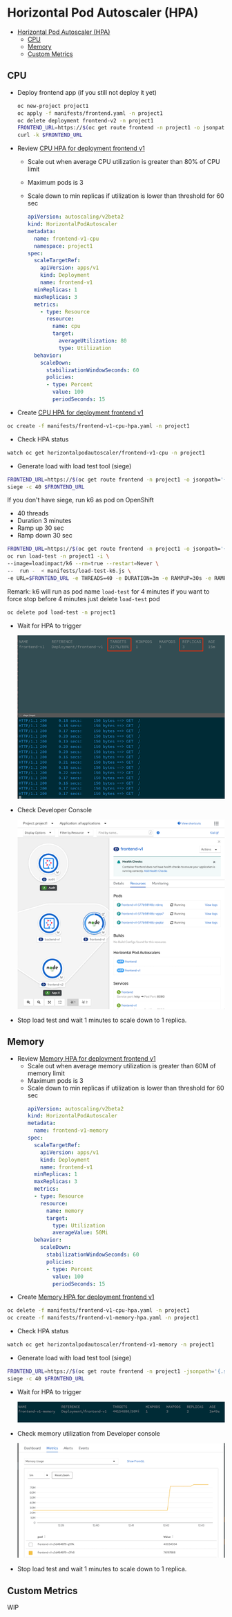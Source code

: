 # Horizontal Pod Autoscaler (HPA)
<!-- TOC -->

- [Horizontal Pod Autoscaler (HPA)](#horizontal-pod-autoscaler-hpa)
  - [CPU](#cpu)
  - [Memory](#memory)
  - [Custom Metrics](#custom-metrics)

<!-- /TOC -->
## CPU
- Deploy frontend app (if you still not deploy it yet)
  ```bash
  oc new-project project1
  oc apply -f manifests/frontend.yaml -n project1
  oc delete deployment frontend-v2 -n project1
  FRONTEND_URL=https://$(oc get route frontend -n project1 -o jsonpath='{.spec.host}')
  curl -k $FRONTEND_URL
  ```
- Review [CPU HPA for deployment frontend v1](manifests/frontend-v1-cpu-hpa.yaml)
    - Scale out when average CPU utilization is greater than 80% of CPU limit
    - Maximum pods is 3
    - Scale down to min replicas if utilization is lower than threshold for 60 sec
  
      ```yaml
      apiVersion: autoscaling/v2beta2
      kind: HorizontalPodAutoscaler
      metadata:
        name: frontend-v1-cpu
        namespace: project1
      spec:
        scaleTargetRef:
          apiVersion: apps/v1
          kind: Deployment
          name: frontend-v1
        minReplicas: 1
        maxReplicas: 3
        metrics:
          - type: Resource
            resource:
              name: cpu
              target:
                averageUtilization: 80
                type: Utilization
        behavior:
          scaleDown:
            stabilizationWindowSeconds: 60
            policies:
            - type: Percent
              value: 100
              periodSeconds: 15
      ```
    
- Create [CPU HPA for deployment frontend v1](manifests/frontend-v1-cpu-hpa.yaml)
  
```bash
oc create -f manifests/frontend-v1-cpu-hpa.yaml -n project1
```

- Check HPA status
```bash
watch oc get horizontalpodautoscaler/frontend-v1-cpu -n project1
```

- Generate load with load test tool (siege)
```bash
FRONTEND_URL=https://$(oc get route frontend -n project1 -o jsonpath='{.spec.host}')
siege -c 40 $FRONTEND_URL
```

If you don't have siege, run k6 as pod on OpenShift
  - 40 threads
  - Duration 3 minutes
  - Ramp up 30 sec
  - Ramp down 30 sec
  
```bash
FRONTEND_URL=https://$(oc get route frontend -n project1 -o jsonpath='{.spec.host}')
oc run load-test -n project1 -i \
--image=loadimpact/k6 --rm=true --restart=Never \
--  run -  < manifests/load-test-k6.js \
-e URL=$FRONTEND_URL -e THREADS=40 -e DURATION=3m -e RAMPUP=30s -e RAMPDOWN=30s
```
Remark: k6 will run as pod name `load-test` for 4 minutes if you want to force stop before 4 minutes just delete `load-test` pod

```bash
oc delete pod load-test -n project1
```

- Wait for HPA to trigger
  
  ![](images/hpa-cpu-status.png)

- Check Developer Console
  
  ![](images/hpa-cpu-dev-console.png)

- Stop load test and wait  1 minutes to scale down to 1 replica.

## Memory
- Review [Memory HPA for deployment frontend v1](manifests/frontend-v1-memory-hpa.yaml)
    - Scale out when average memory utilization is greater than 60M of memory limit
    - Maximum pods is 3
    - Scale down to min replicas if utilization is lower than threshold for 60 sec
      ```yaml
      apiVersion: autoscaling/v2beta2
      kind: HorizontalPodAutoscaler
      metadata:
        name: frontend-v1-memory
      spec:
        scaleTargetRef:
          apiVersion: apps/v1
          kind: Deployment
          name: frontend-v1
        minReplicas: 1
        maxReplicas: 3
        metrics:
        - type: Resource
          resource:
            name: memory
            target:
              type: Utilization
              averageValue: 50Mi
        behavior:
          scaleDown:
            stabilizationWindowSeconds: 60
            policies:
            - type: Percent
              value: 100
              periodSeconds: 15
      ```
- Create [Memory HPA for deployment frontend v1](manifests/frontend-v1-memory-hpa.yaml)
```bash
oc delete -f manifests/frontend-v1-cpu-hpa.yaml -n project1
oc create -f manifests/frontend-v1-memory-hpa.yaml -n project1
```
- Check HPA status
```bash
watch oc get horizontalpodautoscaler/frontend-v1-memory -n project1
```
- Generate load with load test tool (siege)
```bash
FRONTEND_URL=https://$(oc get route frontend -n project1 -jsonpath='{.spec.host}')
siege -c 40 $FRONTEND_URL
```
- Wait for HPA to trigger
  
  ![](images/memory-hpa-status.png)

- Check memory utilization from Developer console
  
  ![](images/memory-hpa-utilization.png)

- Stop load test and wait  1 minutes to scale down to 1 replica.

## Custom Metrics
WIP
